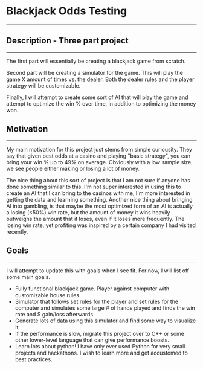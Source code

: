
# Blackjack Odds Testing
-----
## Description - Three part project
-----

The first part will essentially be creating a blackjack game from scratch.

Second part will be creating a simulator for the game. This will play the game X amount of times vs. the dealer. Both the dealer rules and the player strategy will be customizable.

Finally, I will attempt to create some sort of AI that will play the game and attempt to optimize the win % over time, in addition to optimizing the money won.

## Motivation
-----

My main motivation for this project just stems from simple curiousity. They say that given best odds at a casino and playing "basic strategy", you can bring your win % up to 49% on average. Obviously with a low sample size, we see people either making or losing a lot of money.

The nice thing about this sort of project is that I am not sure if anyone has done something similar to this. I'm not super interested in using this to create an AI that I can bring to the casinos with me, I'm more interested in getting the data and learning something. Another nice thing about bringing AI into gambling, is that maybe the most optimized form of an AI is actually a losing (<50%) win rate, but the amount of money it wins heavily outweighs the amount that it loses, even if it loses more frequently. The losing win rate, yet profiting was inspired by a certain company I had visited recently.

## Goals
-----

I will attempt to update this with goals when I see fit. For now, I will list off some main goals.

- Fully functional blackjack game. Player against computer with customizable house rules.
- Simulator that follows set rules for the player and set rules for the computer and simulates some large # of hands played and finds the win rate and $ gain/loss afterwards.
- Generate lots of data using this simulator and find some way to visualize it.
- If the performance is slow, migrate this project over to C++ or some other lower-level language that can give performance boosts.
- Learn lots about python! I have only ever used Python for very small projects and hackathons. I wish to learn more and get accustomed to best practices.